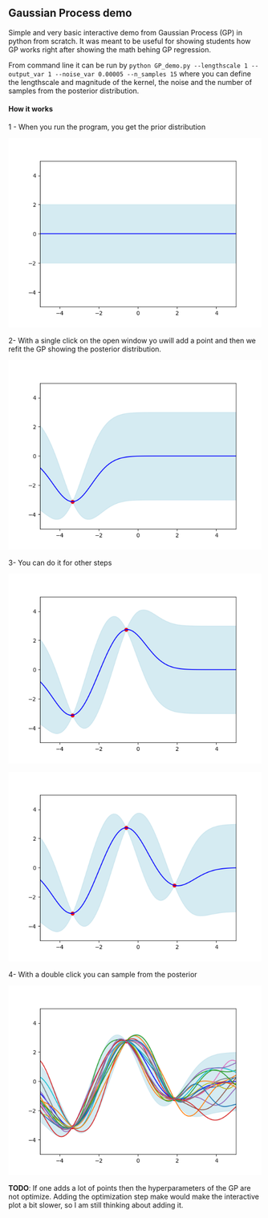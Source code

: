 ## Gaussian Process demo
Simple and very basic interactive demo from Gaussian Process (GP) in python from scratch. It was meant to be 
useful for showing students how GP works right after showing the math behing GP regression.

From command line it can be run by
`python GP_demo.py --lengthscale 1 --output_var 1 --noise_var 0.00005 --n_samples 15`
where you can define the lengthscale and magnitude of the kernel, the noise and the number of samples
from the posterior distribution. 

#### How it works

1 - When you run the program, you get the prior distribution

![alt text](readme_imgs/step_0.png "Prior distribution")


2- With a single click on the open window yo uwill add a point and then we refit the GP showing the posterior distribution.

![alt text](readme_imgs/step_1.png "First sample")


3- You can do it for other steps

![alt text](readme_imgs/step_2.png "Second sample")

![alt text](readme_imgs/step_3.png "Third sample")


4- With a double click you can sample from the posterior

![alt text](readme_imgs/step_posterior_4.png "Posterior samples")


**TODO**: 
If one adds a lot of points then the hyperparameters of the GP are not optimize. Adding the optimization step make would make the
interactive plot a bit slower, so I am still thinking about adding it. 